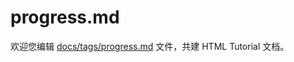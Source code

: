 progress.md
===

欢迎您编辑 <a target="__blank" href="https://github.com/jaywcjlove/html-tutorial/blob/master/docs/tags/progress.md">docs/tags/progress.md</a> 文件，共建 HTML Tutorial 文档。